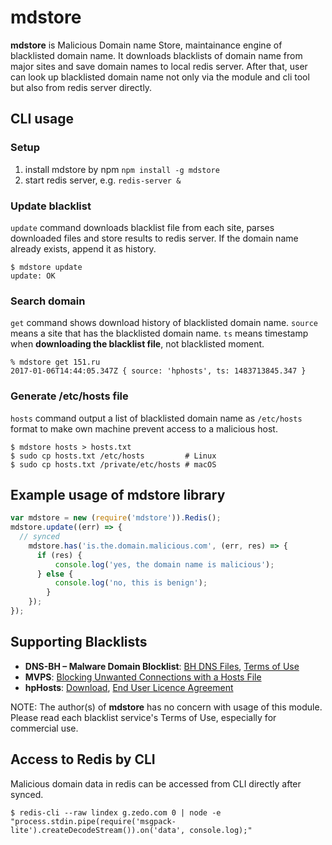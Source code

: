 mdstore
========================

**mdstore** is Malicious Domain name Store, maintainance engine of blacklisted domain name. It downloads blacklists of domain name from major sites and save domain names to local redis server. After that, user can look up blacklisted domain name not only via the module and cli tool but also from redis server directly.


CLI usage
----------

### Setup

1. install mdstore by npm `npm install -g mdstore`
2. start redis server, e.g. `redis-server &`

### Update blacklist

`update` command downloads blacklist file from each site, parses downloaded files and store results to redis server. If the domain name already exists, append it as history.

```
$ mdstore update
update: OK
```

### Search domain

`get` command shows download history of blacklisted domain name. `source` means a site that has the blacklisted domain name. `ts` means timestamp when **downloading the blacklist file**, not blacklisted moment.

```
% mdstore get 151.ru
2017-01-06T14:44:05.347Z { source: 'hphosts', ts: 1483713845.347 }
```

### Generate /etc/hosts file

`hosts` command output a list of blacklisted domain name as `/etc/hosts` format to make own machine prevent access to a malicious host.

```
$ mdstore hosts > hosts.txt
$ sudo cp hosts.txt /etc/hosts         # Linux
$ sudo cp hosts.txt /private/etc/hosts # macOS
```


Example usage of mdstore library
----------

```js
var mdstore = new (require('mdstore')).Redis();
mdstore.update((err) => {
  // synced
	mdstore.has('is.the.domain.malicious.com', (err, res) => {
	  if (res) {
		  console.log('yes, the domain name is malicious');
	  } else {
		  console.log('no, this is benign');
		}
	});
});
```

Supporting Blacklists
----------

- **DNS-BH – Malware Domain Blocklist**: [BH DNS Files](http://www.malwaredomains.com/?page_id=66), [Terms of Use](http://www.malwaredomains.com/?page_id=1508)
- **MVPS**: [Blocking Unwanted Connections with a Hosts File](http://winhelp2002.mvps.org/hosts.htm)
- **hpHosts**: [Download](https://hosts-file.net/?s=Download), [End User Licence Agreement](https://hosts-file.net/download/eula.txt)

NOTE: The author(s) of **mdstore** has no concern with usage of this module. Please read each blacklist service's Terms of Use, especially for commercial use.


Access to Redis by CLI
-------------

Malicious domain data in redis can be accessed from CLI directly after synced.

```
$ redis-cli --raw lindex g.zedo.com 0 | node -e "process.stdin.pipe(require('msgpack-lite').createDecodeStream()).on('data', console.log);"
```
